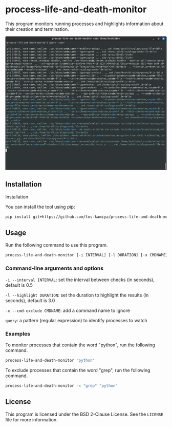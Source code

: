 process-life-and-death-monitor
==============================

This program monitors running processes and highlights information about their creation and termination.

![](a_screen_shot.png)

## Installation

Installation

You can install the tool using pip:

```sh
pip install git+https://github.com/tos-kamiya/process-life-and-death-monitor
```

## Usage

Run the following command to use this program.

```sh
process-life-and-death-monitor [-i INTERVAL] [-l DURATION] [-x CMDNAME]... query
```

### Command-line arguments and options

`-i --interval INTERVAL`:
  set the interval between checks (in seconds), default is 0.5

`-l --highlight DURATION`:
  set the duration to highlight the results (in seconds), default is 3.0

`-x --cmd-exclude CMDNAME`:
  add a command name to ignore

`query`:
  a pattern (regular expression) to identify processes to watch

### Examples

To monitor processes that contain the word "python", run the following command.

```sh
process-life-and-death-monitor "python"
```

To exclude processes that contain the word "grep", run the following command.

```sh
process-life-and-death-monitor -x "grep" "python"
```

## License

This program is licensed under the BSD 2-Clause License. See the `LICENSE` file for more information.
